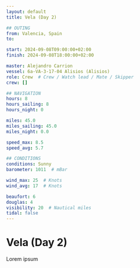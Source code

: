 ```yaml
---
layout: default
title: Vela (Day 2)

## OUTING
from: Valencia, Spain
to: 

start: 2024-09-08T09:00:00+02:00
finish: 2024-09-08T18:00:00+02:00

master: Alejandro Carrion
vessel: 6a-VA-3-17-04 Alisios (Alisios)
role: Crew  # Crew / Watch lead / Mate / Skipper
crew: []

## NAVIGATION
hours: 8
hours_sailing: 8
hours_night: 0

miles: 45.0
miles_sailing: 45.0
miles_night: 0.0

speed_max: 8.5
speed_avg: 5.7

## CONDITIONS
conditions: Sunny
barometer: 1011  # mBar

wind_max: 25  # Knots
wind_avg: 17  # Knots

beaufort: 6
douglas: 4
visibility: 20  # Nautical miles
tidal: false
---
```


# Vela (Day 2)

Lorem ipsum